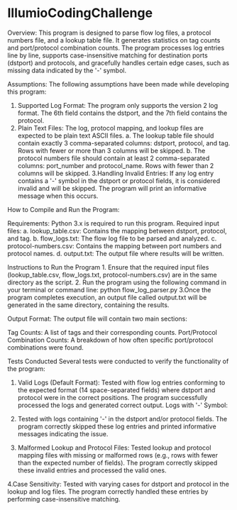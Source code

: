 # IllumioCodingChallenge

Overview:
This program is designed to parse flow log files, a protocol numbers file, and a lookup table file. It generates statistics on tag counts and port/protocol combination counts. The program processes log entries line by line, supports case-insensitive matching for destination ports (dstport) and protocols, and gracefully handles certain edge cases, such as missing data indicated by the '-' symbol.

Assumptions:
The following assumptions have been made while developing this program:

  1. Supported Log Format: The program only supports the version 2 log format. The 6th field contains the dstport, and the 7th field contains the protocol.
  2. Plain Text Files: The log, protocol mapping, and lookup files are expected to be plain text ASCII files.
      a. The lookup table file should contain exactly 3 comma-separated columns: dstport, protocol, and tag. Rows with fewer or more than 3 columns will be skipped.
      b. The protocol numbers file should contain at least 2 comma-separated columns: port_number and protocol_name. Rows with fewer than 2 columns will be skipped.
  3.Handling Invalid Entries: If any log entry contains a '-' symbol in the dstport or protocol fields, it is considered invalid and will be skipped. The program will print an informative message when this occurs.


How to Compile and Run the Program:

  Requirements:
    Python 3.x is required to run this program.
    Required input files:
      a. lookup_table.csv: Contains the mapping between dstport, protocol, and tag.
      b. flow_logs.txt: The flow log file to be parsed and analyzed.
      c. protocol-numbers.csv: Contains the mapping between port numbers and protocol names.
      d. output.txt: The output file where results will be written.
      
  Instructions to Run the Program
    1. Ensure that the required input files (lookup_table.csv, flow_logs.txt, protocol-numbers.csv) are in the same directory as the script.
    2. Run the program using the following command in your terminal or command line:
            python flow_log_parser.py
    3.Once the program completes execution, an output file called output.txt will be generated in the same directory, containing the results.


Output Format:
  The output file will contain two main sections:
  
  Tag Counts: A list of tags and their corresponding counts.
  Port/Protocol Combination Counts: A breakdown of how often specific port/protocol combinations were found.

Tests Conducted
Several tests were conducted to verify the functionality of the program:

   1. Valid Logs (Default Format): Tested with flow log entries conforming to the expected format (14 space-separated fields) where dstport and protocol were in the correct positions. The program successfully processed the logs and generated correct output.
Logs with '-' Symbol:

  2. Tested with logs containing '-' in the dstport and/or protocol fields. The program correctly skipped these log entries and printed informative messages indicating the issue.
  
  3. Malformed Lookup and Protocol Files: Tested lookup and protocol mapping files with missing or malformed rows (e.g., rows with fewer than the expected number of fields). The program correctly skipped these invalid entries and processed the valid ones.
  
  4.Case Sensitivity: Tested with varying cases for dstport and protocol in the lookup and log files. The program correctly handled these entries by performing case-insensitive matching.

    
